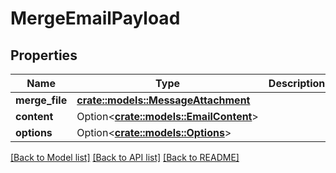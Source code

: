 # MergeEmailPayload

## Properties

Name | Type | Description | Notes
------------ | ------------- | ------------- | -------------
**merge_file** | [**crate::models::MessageAttachment**](MessageAttachment.md) |  | 
**content** | Option<[**crate::models::EmailContent**](EmailContent.md)> |  | [optional]
**options** | Option<[**crate::models::Options**](Options.md)> |  | [optional]

[[Back to Model list]](../README.md#documentation-for-models) [[Back to API list]](../README.md#documentation-for-api-endpoints) [[Back to README]](../README.md)


